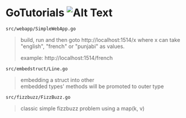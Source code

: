 # GoTutorials ![Alt Text](https://travis-ci.org/jashanj0tsingh/GoTutorials.svg?branch=dev)

```src/webapp/SimpleWebApp.go```
> build, run and then goto http://localhost:1514/x
> where x can take "english", "french" or "punjabi" as values.
>
> example: http://localhost:1514/french

```src/embedstruct/Line.go``` 
> embedding a struct into other <br />
> embedded types' methods will be promoted to outer type

```src/fizzbuzz/FizzBuzz.go```
> classic simple fizzbuzz problem using a map(k, v)